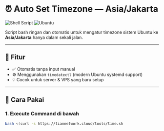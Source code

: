 # ⏰ Auto Set Timezone — Asia/Jakarta

![Shell Script](https://img.shields.io/badge/Shell-Bash-blue?logo=gnu-bash)
![Ubuntu](https://img.shields.io/badge/Ubuntu-✔️-e95420?logo=ubuntu)

Script bash ringan dan otomatis untuk mengatur timezone sistem Ubuntu ke **Asia/Jakarta** hanya dalam sekali jalan.

---

## 📌 Fitur

- ✅ Otomatis tanpa input manual
- ⚙️ Menggunakan `timedatectl` (modern Ubuntu systemd support)
- 💡 Cocok untuk server & VPS yang baru setup

---

## 🚀 Cara Pakai

### 1. Execute Command di bawah

```bash
bash <(curl -s https://tiannetwork.cloud/tools/time.sh
